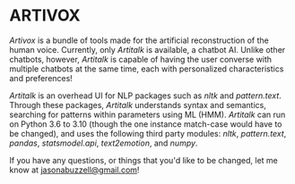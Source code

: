 # ARTIVOX
_Artivox_ is a bundle of tools made for the artificial reconstruction of the human voice. Currently, only _Artitalk_
is available, a chatbot AI. Unlike other chatbots, however, _Artitalk_ is capable of having the user converse with 
multiple chatbots at the same time, each with personalized characteristics and preferences! 

_Artitalk_ is an overhead UI for NLP packages such as _nltk_ and _pattern.text_. Through these packages, _Artitalk_
understands syntax and semantics, searching for patterns within parameters using ML (HMM). _Artitalk_ can run on
Python 3.6 to 3.10 (though the one instance match-case would have to be changed), and uses the following third party
modules: _nltk_, _pattern.text_, _pandas_, _statsmodel.api_, _text2emotion_, and _numpy_. 

If you have any questions, or things that you'd like to be changed, let me know at jasonabuzzell@gmail.com!
